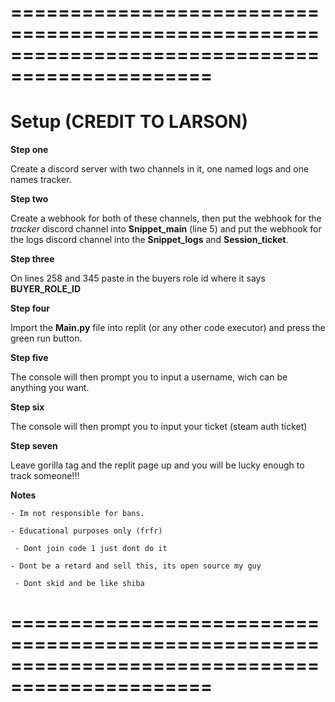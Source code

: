 
===============================================================================================                                                                                          
===============================================================================================


# Setup (CREDIT TO LARSON)


**Step one**

Create a discord server with two channels in it, one named logs and one names tracker.
 
**Step two**

Create a webhook for both of these channels, then put the webhook for the *tracker* discord channel into **Snippet_main** (line 5) and put the webhook for the logs discord 
channel into the **Snippet_logs** and **Session_ticket**.

**Step three**

On lines 258 and 345 paste in the buyers role id where it says **BUYER_ROLE_ID**
 
**Step four**

Import the **Main.py** file into replit (or any other code executor) and press the green run button.
 
**Step five**

The console will then prompt you to input a username, wich can be anything you want.
 
**Step six**

The console will then prompt you to input your ticket (steam auth ticket)
 
**Step seven** 

Leave gorilla tag and the replit page up and you will be lucky enough to track someone!!!
 
**Notes**

	- Im not responsible for bans.
	
 	- Educational purposes only (frfr)
	
	 - Dont join code 1 just dont do it

 	- Dont be a retard and sell this, its open source my guy

	 - Dont skid and be like shiba

 
===============================================================================================                                                                                          
===============================================================================================
